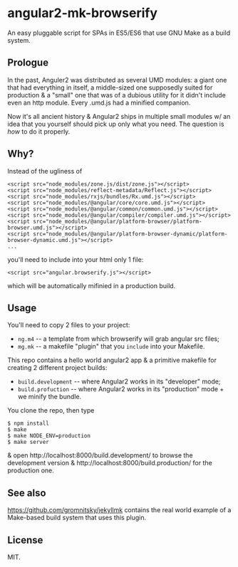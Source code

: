 # angular2-mk-browserify

An easy pluggable script for SPAs in ES5/ES6 that use GNU Make as a
build system.

## Prologue

In the past, Anguler2 was distributed as several UMD modules: a giant
one that had everything in itself, a middle-sized one supposedly
suited for production & a "small" one that was of a dubious utility
for it didn't include even an http module. Every .umd.js had a
minified companion.

Now it's all ancient history & Angular2 ships in multiple small
modules w/ an idea that you yourself should pick up only what you
need. The question is _how_ to do it properly.

## Why?

Instead of the ugliness of

~~~
<script src="node_modules/zone.js/dist/zone.js"></script>
<script src="node_modules/reflect-metadata/Reflect.js"></script>
<script src="node_modules/rxjs/bundles/Rx.umd.js"></script>
<script src="node_modules/@angular/core/core.umd.js"></script>
<script src="node_modules/@angular/common/common.umd.js"></script>
<script src="node_modules/@angular/compiler/compiler.umd.js"></script>
<script src="node_modules/@angular/platform-browser/platform-browser.umd.js"></script>
<script src="node_modules/@angular/platform-browser-dynamic/platform-browser-dynamic.umd.js"></script>
...
~~~

you'll need to include into your html only 1 file:

~~~
<script src="angular.browserify.js"></script>
~~~

which will be automatically mifinied in a production build.

## Usage

You'll need to copy 2 files to your project:

* `ng.m4` -- a template from which browserify will grab angular src
  files;
* `mg.mk` -- a makefile "plugin" that you `include` into your
  Makefile.


This repo contains a hello world angular2 app & a primitive makefile
for creating 2 different project builds:

* `build.development` -- where Angular2 works in its "developer" mode;
* `build.profuction` -- where Angular2 works in its "production"
  mode + we minify the bundle.

You clone the repo, then type

~~~
$ npm install
$ make
$ make NODE_ENV=production
$ make server
~~~

& open http://localhost:8000/build.development/ to browse the
development version & http://localhost:8000/build.production/ for the
production one.

## See also

https://github.com/gromnitsky/jekyllmk contains the real world example
of a Make-based build system that uses this plugin.

## License

MIT.
